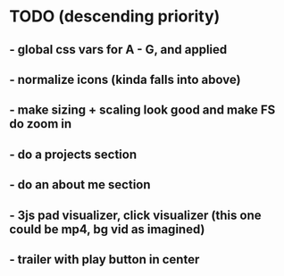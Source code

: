 # TODO (descending priority)

## - global css vars for A - G, and applied

## - normalize icons (kinda falls into above)

## - make sizing + scaling look good and make FS do zoom in

## - do a projects section

## - do an about me section

## - 3js pad visualizer, click visualizer (this one could be mp4, bg vid as imagined)

## - trailer with play button in center
